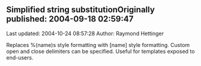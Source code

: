 ## Simplified string substitutionOriginally published: 2004-09-18 02:59:47 
Last updated: 2004-10-24 08:57:28 
Author: Raymond Hettinger 
 
Replaces %(name)s style formatting with [name] style formatting.  Custom open and close delimiters can be specified.  Useful for templates exposed to end-users.
